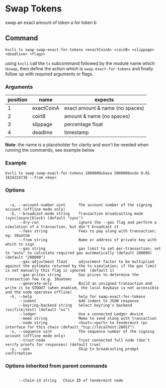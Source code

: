 # Swap Tokens

swap an exact amount of token a for token b

## Command
```
kvcli tx swap swap-exact-for-tokens <exactCoinA> <coinB> <slippage> <deadline> <flags>
```

using ```kvcli``` call the ```tx``` subcommand followed by the module name which is```swap```, then define the action which is ```swap-exact-for-tokens``` and finally follow up with required arguments or flags.

### Arguments
position|name|expects
|--|--|--|
1|exactCoinA| exact amount & name (no spaces)
2|coinB| amount & name (no spaces)
3|slippage| percentage float
4|deadline| timestamp 


**Note**: the name is a placeholder for clarity and won't be needed when running the commands, see example below

### Example
```
kvcli tx swap swap-exact-for-tokens 1000000ukava 5000000usdx 0.01 1624224736 --from <key>
```
 
### Options
```

  -a, --account-number uint      The account number of the signing account (offline mode only)
  -b, --broadcast-mode string    Transaction broadcasting mode (sync|async|block) (default "sync")
      --dry-run                  ignore the --gas flag and perform a simulation of a transaction, but don't broadcast it
      --fees string              Fees to pay along with transaction; eg: 10uatom
      --from string              Name or address of private key with which to sign
      --gas string               gas limit to set per-transaction; set to "auto" to calculate required gas automatically (default 200000) (default "200000")
      --gas-adjustment float     adjustment factor to be multiplied against the estimate returned by the tx simulation; if the gas limit is set manually this flag is ignored  (default 1)
      --gas-prices string        Gas prices to determine the transaction fee (e.g. 10uatom)
      --generate-only            Build an unsigned transaction and write it to STDOUT (when enabled, the local Keybase is not accessible and the node operates offline)
  -h, --help                     help for swap-exact-for-tokens
      --indent                   Add indent to JSON response
      --keyring-backend string   Select keyring's backend (os|file|test) (default "os")
      --ledger                   Use a connected Ledger device
      --memo string              Memo to send along with transaction
      --node string              <host>:<port> to tendermint rpc interface for this chain (default "tcp://localhost:26657")
  -s, --sequence uint            The sequence number of the signing account (offline mode only)
      --trust-node               Trust connected full node (don't verify proofs for responses) (default true)
  -y, --yes                      Skip tx broadcasting prompt confirmation

```

### Options inherited from parent commands
```

      --chain-id string   Chain ID of tendermint node

```